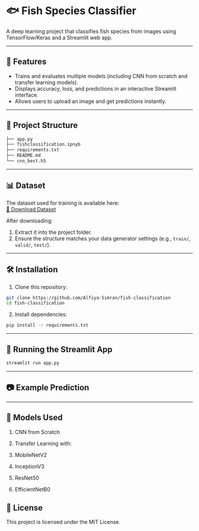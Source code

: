 # 🐟 Fish Species Classifier

A deep learning project that classifies fish species from images using TensorFlow/Keras and a Streamlit web app.

---

## 📌 Features
- Trains and evaluates multiple models (including CNN from scratch and transfer learning models).
- Displays accuracy, loss, and predictions in an interactive Streamlit interface.
- Allows users to upload an image and get predictions instantly.

---

## 📂 Project Structure
```bash
├── app.py
├── fishclassification.ipnyb
├── requirements.txt
├── README.md
└── cnn_best.h5
```

---

## 📊 Dataset
The dataset used for training is available here:  
[📂 Download Dataset](https://drive.google.com/drive/folders/1RngjGmKV4b4PJj2FZvOe5MOAeSS3hkMK?usp=sharing)  

After downloading:
1. Extract it into the project folder.
2. Ensure the structure matches your data generator settings (e.g., `train/`, `valid/`, `test/`).

---

## 🛠 Installation

1. Clone this repository:
```bash
git clone https://github.com/Alfiya-Simran/fish-classification
cd fish-classification
```
2. Install dependencies:
```bash
pip install -r requirements.txt
```

---

## 🚀 Running the Streamlit App
```bash
streamlit run app.py
```

---

## 📷 Example Prediction

---

## 🧠 Models Used
1. CNN from Scratch

2. Transfer Learning with:

3. MobileNetV2

4. InceptionV3

5. ResNet50

6. EfficientNetB0

## 📄 License
This project is licensed under the MIT License.
